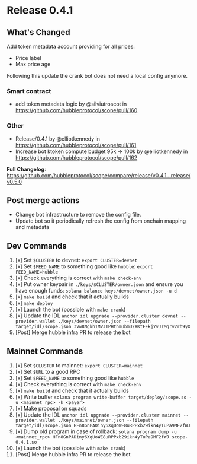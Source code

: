 # Release 0.4.1

## What's Changed

Add token metadata account providing for all prices:

* Price label
* Max price age

Following this update the crank bot does not need a local config anymore.

### Smart contract

* add token metadata logic by @silviutroscot in <https://github.com/hubbleprotocol/scope/pull/160>

### Other

* Release/0.4.1 by @elliotkennedy in <https://github.com/hubbleprotocol/scope/pull/161>
* Increase bot ktoken compute budget 95k -> 100k by @elliotkennedy in <https://github.com/hubbleprotocol/scope/pull/162>

**Full Changelog**: <https://github.com/hubbleprotocol/scope/compare/release/v0.4.1...release/v0.5.0>

## Post merge actions

* Change bot infrastructure to remove the config file.
* Update bot so it periodically refresh the config from onchain mapping and metadata

## Dev Commands

1. [x] Set `$CLUSTER` to devnet: `export CLUSTER=devnet`
2. [x] Set `$FEED_NAME` to something good like `hubble`: `export FEED_NAME=hubble`
3. [x] Check everything is correct with `make check-env`
4. [x] Put owner keypair in `./keys/$CLUSTER/owner.json` and ensure you have enough funds: `solana balance keys/devnet/owner.json -u d`
5. [x] `make build` and check that it actually builds
6. [x] `make deploy`
7. [x] Launch the bot (possible with `make crank`)
8. [x] Update the IDL `anchor idl upgrade --provider.cluster devnet --provider.wallet ./keys/devnet/owner.json --filepath target/idl/scope.json 3Vw8Ngkh1MVJTPHthmUbmU2XKtFEkjYvJzMqrv2rh9yX`
9. [Post] Merge hubble infra PR to release the bot

## Mainnet Commands

1. [x] Set `$CLUSTER` to mainnet: `export CLUSTER=mainnet`
2. [x] Set `$URL` to a good RPC
3. [x] Set `$FEED_NAME` to something good like `hubble`
4. [x] Check everything is correct with `make check-env`
5. [x] `make build` and check that it actually builds
6. [x] Write buffer `solana program write-buffer target/deploy/scope.so -u <mainnet_rpc> -k <payer>`
7. [x] Make proposal on squads
8. [x] Update the IDL `anchor idl upgrade --provider.cluster mainnet --provider.wallet ./keys/mainnet/owner.json --filepath target/idl/scope.json HFn8GnPADiny6XqUoWE8uRPPxb29ikn4yTuPa9MF2fWJ`
9. [x] Dump old program in case of rollback: `solana program dump -u <mainnet_rpc> HFn8GnPADiny6XqUoWE8uRPPxb29ikn4yTuPa9MF2fWJ scope-0.4.1.so`
10. [x] Launch the bot (possible with `make crank`)
11. [Post] Merge hubble infra PR to release the bot
